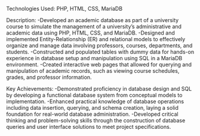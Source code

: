 Technologies Used: 
PHP, HTML, CSS, MariaDB

Description:
-Developed an academic database as part of a university course to simulate the management of a university’s administrative and academic data using PHP, HTML, CSS, and MariaDB.
-Designed and implemented Entity-Relationship (ER) and relational models to effectively organize and manage data involving professors, courses, departments, and students.
-Constructed and populated tables with dummy data for hands-on experience in database setup and manipulation using SQL in a MariaDB environment.
-Created interactive web pages that allowed for querying and manipulation of academic records, such as viewing course schedules, grades, and professor information.

Key Achievements:
-Demonstrated proficiency in database design and SQL by developing a functional database system from conceptual models to implementation.
-Enhanced practical knowledge of database operations including data insertion, querying, and schema creation, laying a solid foundation for real-world database administration.
-Developed critical thinking and problem-solving skills through the construction of database queries and user interface solutions to meet project specifications.
